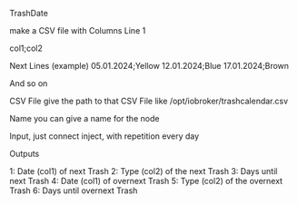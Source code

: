 

TrashDate

make a CSV file with Columns
Line 1

col1;col2

Next Lines (example)
05.01.2024;Yellow
12.01.2024;Blue
17.01.2024;Brown

And so on

CSV File  give the path to that CSV File
like /opt/iobroker/trashcalendar.csv

Name you can give a name for the node

Input, just connect inject, with repetition every day

Outputs

1: Date (col1) of next Trash
2: Type (col2) of the next Trash
3: Days until next Trash
4: Date (col1) of overnext Trash
5: Type (col2) of the overnext Trash
6: Days until overnext Trash

